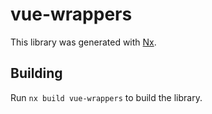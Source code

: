# vue-wrappers

This library was generated with [Nx](https://nx.dev).

## Building

Run `nx build vue-wrappers` to build the library.
